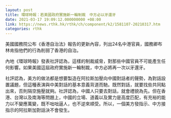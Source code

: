 ```yaml
---
layout: post
title: 環球時報：若美國政府實施新一輪制裁　中方必以牙還牙
date: 2021-03-17 19:09:12.000000000 +08:00
link: https://news.rthk.hk/rthk/ch/component/k2/1581107-20210317.htm
categories: rthk
---
```


美國國務院公布《香港自治法》報告的更新內容，列出24名中港官員，國務卿布林肯指他們的行為削弱了香港的自治。

內地《環球時報》發表社評認為，這樣的制裁威脅，對那些中國官員不可能產生任何影響。如果美國這屆政府實施新一輪制裁，中方必將再一次以牙還牙。

社評認為，美方的做法都是想要製造在阿拉斯加壓向中國對話者的聲勢，為對話設置議題，但這種表演與中美對話的基本意義背道而馳。既然對話，就要找些共同點出來，否則隔空施壓就夠。社評認為，中國人只要去對話，就會禮貌為先。但在香港、台灣以及南海等問題上，中國的立場、道義以及實力是高度匹配，有充裕的能力以不變應萬變，既不咄咄逼人，也不逆來順受。所以，一個美方發指示、中方接指示的阿拉斯加對話決不會發生。
